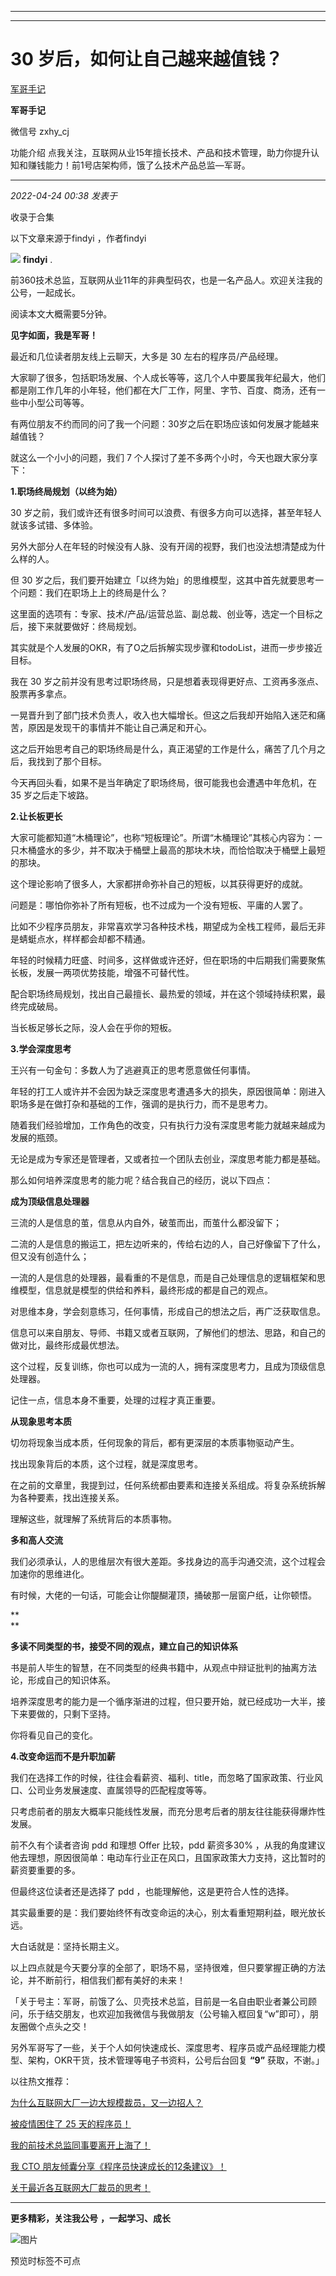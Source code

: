 ----------------------------------------
----------------------------------------
#  30 岁后，如何让自己越来越值钱？

[ 军哥手记 ](javascript:void\(0\);)

**军哥手记** ![]()

微信号 zxhy_cj

功能介绍 点我关注，互联网从业15年擅长技术、产品和技术管理，助力你提升认知和赚钱能力！前1号店架构师，饿了么技术产品总监—军哥。

____

_2022-04-24 00:38_ _发表于_

收录于合集

以下文章来源于findyi ，作者findyi

![](images/0)
**findyi** .

前360技术总监，互联网从业11年的非典型码农，也是一名产品人。欢迎关注我的公号，一起成长。

阅读本文大概需要5分钟。

 **见字如面，我是军哥！**

  

最近和几位读者朋友线上云聊天，大多是 30 左右的程序员/产品经理。

  

大家聊了很多，包括职场发展、个人成长等等，这几个人中要属我年纪最大，他们都是刚工作几年的小年轻，他们都在大厂工作，阿里、字节、百度、商汤，还有一些中小型公司等等。

  

有两位朋友不约而同的问了我一个问题：30岁之后在职场应该如何发展才能越来越值钱？

  

就这么一个小小的问题，我们 7 个人探讨了差不多两个小时，今天也跟大家分享下：

  

 **1.职场终局规划（以终为始）**

  

30 岁之前，我们或许还有很多时间可以浪费、有很多方向可以选择，甚至年轻人就该多试错、多体验。

  

另外大部分人在年轻的时候没有人脉、没有开阔的视野，我们也没法想清楚成为什么样的人。

  

但 30 岁之后，我们要开始建立「以终为始」的思维模型，这其中首先就要思考一个问题：我们在职场上上的终局是什么？

  

这里面的选项有：专家、技术/产品/运营总监、副总裁、创业等，选定一个目标之后，接下来就要做好：终局规划。

  

其实就是个人发展的OKR，有了O之后拆解实现步骤和todoList，进而一步步接近目标。

  

我在 30 岁之前并没有思考过职场终局，只是想着表现得更好点、工资再多涨点、股票再多拿点。

  

一晃晋升到了部门技术负责人，收入也大幅增长。但这之后我却开始陷入迷茫和痛苦，原因是发现干的事情并不能让自己满足和开心。

  

这之后开始思考自己的职场终局是什么，真正渴望的工作是什么，痛苦了几个月之后，我找到了那个目标。

  

今天再回头看，如果不是当年确定了职场终局，很可能我也会遭遇中年危机，在 35 岁之后走下坡路。

  

 **2.让长板更长**

  

大家可能都知道“木桶理论”，也称“短板理论”。所谓“木桶理论”其核心内容为：一只木桶盛水的多少，并不取决于桶壁上最高的那块木块，而恰恰取决于桶壁上最短的那块。

  

这个理论影响了很多人，大家都拼命弥补自己的短板，以其获得更好的成就。

  

问题是：哪怕你弥补了所有短板，也不过成为一个没有短板、平庸的人罢了。

  

比如不少程序员朋友，非常喜欢学习各种技术栈，期望成为全栈工程师，最后无非是蜻蜓点水，样样都会却都不精通。

  

年轻的时候精力旺盛、时间多，这样做或许还好，但在职场的中后期我们需要聚焦长板，发展一两项优势技能，增强不可替代性。

  

配合职场终局规划，找出自己最擅长、最热爱的领域，并在这个领域持续积累，最终完成破局。  

  

当长板足够长之际，没人会在乎你的短板。

  

 **3.学会深度思考**

  

王兴有一句金句：多数人为了逃避真正的思考愿意做任何事情。

  

年轻的打工人或许并不会因为缺乏深度思考遭遇多大的损失，原因很简单：刚进入职场多是在做打杂和基础的工作，强调的是执行力，而不是思考力。

  

随着我们经验增加，工作角色的改变，只有执行力没有深度思考能力就越来越成为发展的瓶颈。

  

无论是成为专家还是管理者，又或者拉一个团队去创业，深度思考能力都是基础。

  

那么如何培养深度思考的能力呢？结合我自己的经历，说以下四点：

  

 **成为顶级信息处理器**

  

三流的人是信息的茧，信息从内自外，破茧而出，而茧什么都没留下；

  

二流的人是信息的搬运工，把左边听来的，传给右边的人，自己好像留下了什么，但又没有创造什么；

  

一流的人是信息的处理器，最看重的不是信息，而是自己处理信息的逻辑框架和思维模型，信息就是模型的供给和养料，最终形成的都是自己的观点。

  

对思维本身，学会刻意练习，任何事情，形成自己的想法之后，再广泛获取信息。  

  

信息可以来自朋友、导师、书籍又或者互联网，了解他们的想法、思路，和自己的做对比，最终形成最优想法。

  

这个过程，反复训练，你也可以成为一流的人，拥有深度思考力，且成为顶级信息处理器。

  

记住一点，信息本身不重要，处理的过程才真正重要。  

  

 **从现象思考本质**

  

切勿将现象当成本质，任何现象的背后，都有更深层的本质事物驱动产生。  

  

找出现象背后的本质，这个过程，就是深度思考。

  

在之前的文章里，我提到过，任何系统都由要素和连接关系组成。将复杂系统拆解为各种要素，找出连接关系。

  

理解这些，就理解了系统背后的本质事物。

  

 **多和高人交流**

  

我们必须承认，人的思维层次有很大差距。多找身边的高手沟通交流，这个过程会加速你的思维进化。

  

有时候，大佬的一句话，可能会让你醍醐灌顶，捅破那一层窗户纸，让你顿悟。

 **  
**

 **多读不同类型的书，接受不同的观点，建立自己的知识体系**

  

书是前人毕生的智慧，在不同类型的经典书籍中，从观点中辩证批判的抽离方法论，形成自己的知识体系。

  

培养深度思考的能力是一个循序渐进的过程，但只要开始，就已经成功一大半，接下来要做的，只剩下坚持。

  

你将看见自己的变化。

  

 **4.改变命运而不是升职加薪**

  

我们在选择工作的时候，往往会看薪资、福利、title，而忽略了国家政策、行业风口、公司业务发展速度、直属领导的匹配程度等等。

  

只考虑前者的朋友大概率只能线性发展，而充分思考后者的朋友往往能获得爆炸性发展。

  

前不久有个读者咨询 pdd 和理想 Offer 比较，pdd 薪资多30%
，从我的角度建议他去理想，原因很简单：电动车行业正在风口，且国家政策大力支持，这比暂时的薪资要重要的多。

  

但最终这位读者还是选择了 pdd ，也能理解他，这是更符合人性的选择。

  

其实最重要的是：我们要始终怀有改变命运的决心，别太看重短期利益，眼光放长远。

  

大白话就是：坚持长期主义。

  

以上四点就是今天要分享的全部了，职场不易，坚持很难，但只要掌握正确的方法论，并不断前行，相信我们都有美好的未来！

  

「关于号主：军哥，前饿了么、贝壳技术总监，目前是一名自由职业者兼公司顾问，乐于结交朋友，也欢迎加我微信与我做朋友（公号输入框回复“w”即可），朋友圈做个点头之交！

  

另外军哥写了一些，关于个人如何快速成长、深度思考、程序员或产品经理能力模型、架构，OKR干货，技术管理等电子书资料，公号后台回复 **“9”**
获取，不谢。」

  

以往热文推荐：

[为什么互联网大厂一边大规模裁员，又一边招人？](http://mp.weixin.qq.com/s?__biz=MzA3MDU2MjM4Ng==&mid=2247495423&idx=1&sn=6c9c99743d200348f24e94a6f291c847&chksm=9f3849c2a84fc0d4c3f9c948e33900448037c3472c0db86b5c387f3703b317b379203faa2163&scene=21#wechat_redirect)  

[被疫情困住了 25
天的程序员！](http://mp.weixin.qq.com/s?__biz=MzA3MDU2MjM4Ng==&mid=2247495328&idx=1&sn=8e927df991ac26ba11946f2ede490df3&chksm=9f38499da84fc08bc8475b0a150378407b8b1c09cc26eb91735100a6e21faa28855f11c9def5&scene=21#wechat_redirect)  

[我的前技术总监同事要离开上海了！](http://mp.weixin.qq.com/s?__biz=MzA3MDU2MjM4Ng==&mid=2247495178&idx=1&sn=07430f98a5cd9901dbf03581ad108a92&chksm=9f384937a84fc021468a0c23d9e33a1e21b25753aaade16e9b492db1d3140ce582d3367d415e&scene=21#wechat_redirect)  

[我 CTO
朋友倾囊分享《程序员快速成长的12条建议》！](http://mp.weixin.qq.com/s?__biz=MzA3MDU2MjM4Ng==&mid=2247495192&idx=1&sn=bedf6110d645e2715b4859f76021d5cb&chksm=9f384925a84fc0338770d2947ab9dd29447bef99487bf17c437345ce46e4c9aca348556ff3da&scene=21#wechat_redirect)  

[关于最近各互联网大厂裁员的思考！](http://mp.weixin.qq.com/s?__biz=MzA3MDU2MjM4Ng==&mid=2247495158&idx=1&sn=00768ce4d9fdaf73e946197f23d40811&chksm=9f384acba84fc3dd6f7e0142832533643da40a9e19e12316bed5394e5e49066e6cfc91e3131f&scene=21#wechat_redirect)

  

* * *

  

 **更多精彩，关注我公号** **，一起学习、成长**

![图片](https://mmbiz.qpic.cn/mmbiz_png/b96CibCt70iaajvl7fD4ZCicMcjhXMp1v6UibM134tIsO1j5yqHyNhh9arj090oAL7zGhRJRq6cFqFOlDZMleLl4pw/640?wx_fmt=png)

预览时标签不可点

